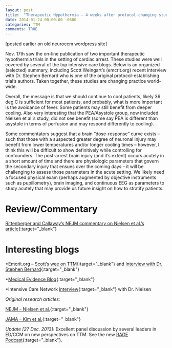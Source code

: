 ```yaml
---
layout: post
title:  "Therapeutic Hypothermia – 4 weeks after protocol-changing studies"
date: 2014-01-24 00:00:00 -0500  
categories: TTM
comments: TRUE
---
```


[posted earlier on old neuroccm wordpress site]

Nov. 17th saw the on-line publication of two important therapeutic hypothermia trials in the setting of cardiac arrest. These studies were well covered by several of the top intensive care blogs. Below is an organized (selected) summary, including Scott Weingart’s (emcrit.org) recent interview with Dr. Stephen Bernard who is one of the original protocol-establishing trial’s authors. Taken together, these studies are changing practice world-wide.

Overall, the message is that we should continue to cool patients, likely 36 deg C is sufficient for most patients, and probably, what is more important is the avoidance of fever. Some patients may still benefit from deeper cooling. Also very interesting that the PEA/Asystole group, now included Nielsen et al.’s study, did not see benefit (some say PEA is different than asystole in terms of perfusion and may respond differently to cooling).

Some commentators suggest that a brain “dose-response” curve exists – such that those with a suspected greater degree of neuronal injury may benefit from lower temperatures and/or longer cooling times – however, I think this will be difficult to show definitively while controlling for confounders. The post-arrest brain injury (and it’s extent) occurs acutely in a short amount of time and there are physiologic parameters that govern the secondary injury that ensues over the coming days – it will be challenging to assess those parameters in the acute setting. We likely need a focused physical exam (perhaps augmented by objective instruments such as pupillometry), brain imaging, and continuous EEG as parameters to study acutely that may provide us future insight on how to stratify patients.

# Review/Commentary #

[Rittenberger and Callaway’s NEJM commentary on Nielsen et al.’s article](http://www.nejm.org/doi/full/10.1056/NEJMe1312700){:target="_blank"}


# Interesting blogs #

*Emcrit.org – [Scott’s wee on TTM](http://emcrit.org/podcasts/emcrit-wee-targeted-temperature-trial-changes-everything/){:target="_blank"} and [Interview with Dr. Stephen Bernard](http://emcrit.org/podcasts/post-arrest-care-2013-i/){:target="_blank"}

*[Medical Evidence Blog](http://medicalevidence.blogspot.com.au/2013/11/chill-out-homeopathic-hypothermia-after.html){:target="_blank"}

*Intensive Care Network [interview](http://intensivecarenetwork.com/index.php/icn-activities/icn-podcasts/796-niklas-nielsen-interview-1-week-post-ttm-publication){:target="_blank"} with Dr. Nielsen

*Original research articles:*

[NEJM – Nielsen et al.](http://www.nejm.org/doi/full/10.1056/NEJMoa1310519?query=featured_home#t=article){:target="_blank"}

[JAMA – Kim et al.](http://jama.jamanetwork.com/article.aspx?articleid=1778673){:target="_blank"}

*Update [27 Dec. 2013]:* Excellent panel discussion by several leaders in ED/CCM on new perspectives on TTM. See the new [RAGE Podcast](http://ragepodcast.com/rage-session-one/){:target="_blank"}.